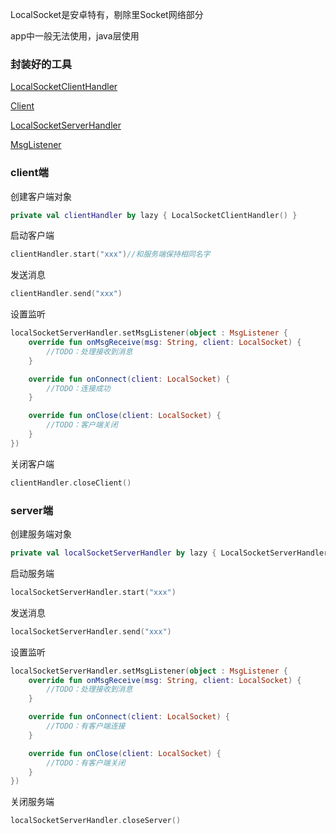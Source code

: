 LocalSocket是安卓特有，剔除里Socket网络部分

app中一般无法使用，java层使用

### 封装好的工具
[LocalSocketClientHandler](./code/LocalSocketClientHandler.java)

[Client](./code/Client.java)

[LocalSocketServerHandler](./code/LocalSocketServerHandler.java)

[MsgListener](./code/MsgListener.java)

### client端

创建客户端对象
```kotlin
private val clientHandler by lazy { LocalSocketClientHandler() }
```
启动客户端
```kotlin
clientHandler.start("xxx")//和服务端保持相同名字
```
发送消息
```kotlin
clientHandler.send("xxx")
```
设置监听
```kotlin
localSocketServerHandler.setMsgListener(object : MsgListener {
    override fun onMsgReceive(msg: String, client: LocalSocket) {
        //TODO：处理接收到消息
    }

    override fun onConnect(client: LocalSocket) {
        //TODO：连接成功
    }

    override fun onClose(client: LocalSocket) {
        //TODO：客户端关闭
    }
})
```
关闭客户端
```kotlin
clientHandler.closeClient()
```

### server端
创建服务端对象
```kotlin
private val localSocketServerHandler by lazy { LocalSocketServerHandler() }
```
启动服务端
```kotlin
localSocketServerHandler.start("xxx")
```
发送消息
```kotlin
localSocketServerHandler.send("xxx")
```
设置监听
```kotlin
localSocketServerHandler.setMsgListener(object : MsgListener {
    override fun onMsgReceive(msg: String, client: LocalSocket) {
        //TODO：处理接收到消息
    }

    override fun onConnect(client: LocalSocket) {
        //TODO：有客户端连接
    }

    override fun onClose(client: LocalSocket) {
        //TODO：有客户端关闭
    }
})
```
关闭服务端
```kotlin
localSocketServerHandler.closeServer()
```
